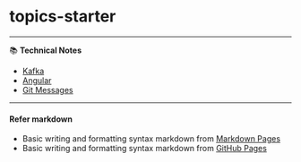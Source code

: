 # topics-starter
---
:books: **Technical Notes**


- [Kafka](https://github.com/pnguyen215/topics-starter/blob/master/kafka-starter.md "Kafka guide")
- [Angular](https://github.com/pnguyen215/topics-starter/blob/master/angular-starter.md "Angular guide")
- [Git Messages](https://github.com/pnguyen215/topics-starter/blob/master/git-messages-starter.md "Git messages guide")



***
#### Refer markdown

- Basic writing and formatting syntax markdown from [Markdown Pages](https://www.markdownguide.org/basic-syntax/)
- Basic writing and formatting syntax markdown from [GitHub Pages](https://docs.github.com/en/get-started/writing-on-github/getting-started-with-writing-and-formatting-on-github/basic-writing-and-formatting-syntax)
